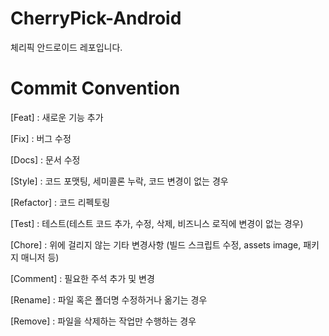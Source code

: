 # CherryPick-Android
체리픽 안드로이드 레포입니다.

# Commit Convention

[Feat] :	새로운 기능 추가

[Fix] : 	버그 수정

[Docs] : 	문서 수정

[Style] : 	코드 포맷팅, 세미콜론 누락, 코드 변경이 없는 경우

[Refactor] : 	코드 리펙토링

[Test] : 	테스트(테스트 코드 추가, 수정, 삭제, 비즈니스 로직에 변경이 없는 경우)

[Chore] : 	위에 걸리지 않는 기타 변경사항 (빌드 스크립트 수정, assets image, 패키지 매니저 등)

[Comment] : 	필요한 주석 추가 및 변경

[Rename] :	파일 혹은 폴더명 수정하거나 옮기는 경우

[Remove] :	파일을 삭제하는 작업만 수행하는 경우
